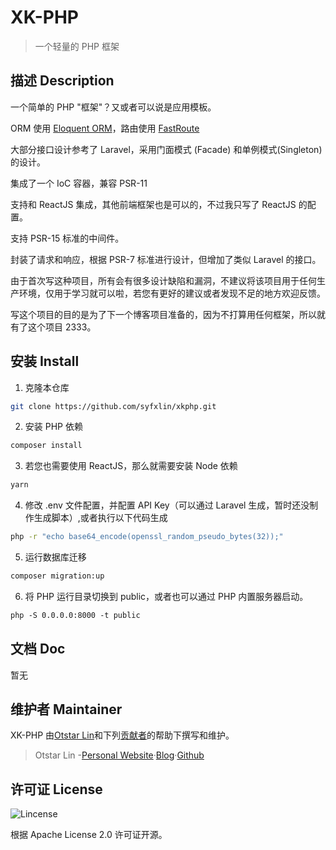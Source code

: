 # XK-PHP

> 一个轻量的 PHP 框架

## 描述 Description

一个简单的 PHP "框架"？又或者可以说是应用模板。

ORM 使用 [Eloquent ORM](https://github.com/illuminate/database)，路由使用 [FastRoute](https://github.com/nikic/FastRoute)

大部分接口设计参考了 Laravel，采用门面模式 (Facade) 和单例模式(Singleton) 的设计。

集成了一个 IoC 容器，兼容 PSR-11

支持和 ReactJS 集成，其他前端框架也是可以的，不过我只写了 ReactJS 的配置。

支持 PSR-15 标准的中间件。

封装了请求和响应，根据 PSR-7 标准进行设计，但增加了类似 Laravel 的接口。

由于首次写这种项目，所有会有很多设计缺陷和漏洞，不建议将该项目用于任何生产环境，仅用于学习就可以啦，若您有更好的建议或者发现不足的地方欢迎反馈。

写这个项目的目的是为了下一个博客项目准备的，因为不打算用任何框架，所以就有了这个项目 2333。

## 安装 Install

1. 克隆本仓库
```bash
git clone https://github.com/syfxlin/xkphp.git
```
2. 安装 PHP 依赖
```bash
composer install
```
3. 若您也需要使用 ReactJS，那么就需要安装 Node 依赖
```bash
yarn
```
4. 修改 .env 文件配置，并配置 API Key（可以通过 Laravel 生成，暂时还没制作生成脚本）,或者执行以下代码生成
```bash
php -r "echo base64_encode(openssl_random_pseudo_bytes(32));"
```
5. 运行数据库迁移
```bash
composer migration:up
```
6. 将 PHP 运行目录切换到 public，或者也可以通过 PHP 内置服务器启动。
```bash
php -S 0.0.0.0:8000 -t public
```

## 文档 Doc

暂无

## 维护者 Maintainer

XK-PHP 由[Otstar Lin](https://ixk.me/)和下列[贡献者](https://github.com/syfxlin/xkphp/graphs/contributors)的帮助下撰写和维护。

> Otstar Lin -[Personal Website](https://ixk.me/)·[Blog](https://blog.ixk.me/)·[Github](https://github.com/syfxlin)

## 许可证 License

![Lincense](https://img.shields.io/github/license/syfxlin/xkphp.svg?style=flat-square)

根据 Apache License 2.0 许可证开源。
